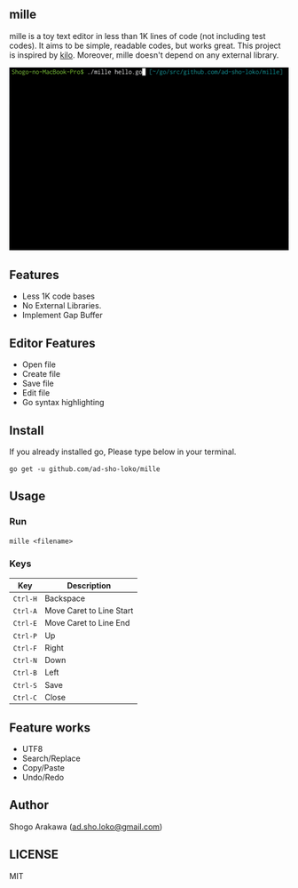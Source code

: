 ## mille 

mille is a toy text editor in less than 1K lines of code (not including test codes). 
It aims to be simple, readable codes, but works great.
This project is inspired by [kilo](https://github.com/antirez/kilo). 
Moreover, mille doesn't depend on any external library. 

![demo](https://github.com/ad-sho-loko/mille/blob/master/img/demo.gif)

## Features

- Less 1K code bases
- No External Libraries. 
- Implement Gap Buffer

## Editor Features 

- Open file
- Create file
- Save file
- Edit file
- Go syntax highlighting

## Install

If you already installed go, Please type below in your terminal.

```
go get -u github.com/ad-sho-loko/mille
```

## Usage

### Run 

```
mille <filename>
```

### Keys

|  Key  |  Description  |
| ---- | ---- |
|  `Ctrl-H`  |  Backspace |
|  `Ctrl-A`  |  Move Caret to Line Start |
|  `Ctrl-E`  |  Move Caret to Line End |
|  `Ctrl-P`  |  Up |
|  `Ctrl-F`  |  Right |
|  `Ctrl-N`  |  Down |
|  `Ctrl-B`  |  Left |
|  `Ctrl-S`  |  Save |
|  `Ctrl-C`  |  Close |

## Feature works

- UTF8 
- Search/Replace
- Copy/Paste
- Undo/Redo

## Author
Shogo Arakawa (ad.sho.loko@gmail.com)

## LICENSE

MIT
